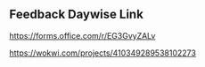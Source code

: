 ## Feedback Daywise Link

https://forms.office.com/r/EG3GvyZALv



https://wokwi.com/projects/410349289538102273
